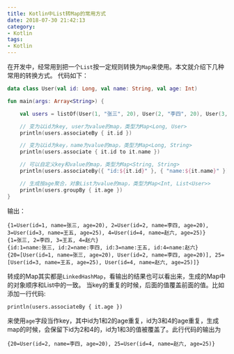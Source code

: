 ```yaml
---
title: Kotlin中List转Map的常用方式
date: 2018-07-30 21:42:13
category:
- Kotlin
tags:
- Kotlin
---
```

在开发中，经常用到把一个`List`按一定规则转换为`Map`来使用。本文就介绍下几种常用的转换方式。
代码如下：
``` Kotlin
data class User(val id: Long, val name: String, val age: Int)

fun main(args: Array<String>) {

    val users = listOf(User(1, "张三", 20), User(2, "李四", 20), User(3, "王五", 25), User(4, "赵六", 25))

    // 变为以id为key, user为value的map，类型为Map<Long, User>
    println(users.associateBy { it.id })

    // 变为以id为key，name为value的map，类型为Map<Long, String>
    println(users.associate { it.id to it.name })

    // 可以自定义key和value的map，类型为Map<String, String>
    println(users.associateBy({ "id:${it.id}" }, { "name:${it.name}" }))

    // 生成按age聚合，对象List为value的map，类型为Map<Int, List<User>>
    println(users.groupBy { it.age })
}
```
输出：
```
{1=User(id=1, name=张三, age=20), 2=User(id=2, name=李四, age=20), 3=User(id=3, name=王五, age=25), 4=User(id=4, name=赵六, age=25)}
{1=张三, 2=李四, 3=王五, 4=赵六}
{id:1=name:张三, id:2=name:李四, id:3=name:王五, id:4=name:赵六}
{20=[User(id=1, name=张三, age=20), User(id=2, name=李四, age=20)], 25=[User(id=3, name=王五, age=25), User(id=4, name=赵六, age=25)]}
```
转成的Map其实都是`LinkedHashMap`，看输出的结果也可以看出来，生成的Map中的对象顺序和List中的一致。
当key的重复的时候，后面的值覆盖前面的值。比如添加一行代码:
```
println(users.associateBy { it.age })
```
来使用`age`字段当作key，其中id为1和2的age重复，id为3和4的age重复，生成map的时候，会保留下id为2和4的，id为1和3的值被覆盖了。此行代码的输出为
```
{20=User(id=2, name=李四, age=20), 25=User(id=4, name=赵六, age=25)}
```